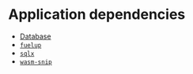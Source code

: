 # Application dependencies

- [Database](./database.md)
- [`fuelup`](./fuelup.md)
- [`sqlx`](./sqlx.md)
- [`wasm-snip`](./wasm-snip.md)
